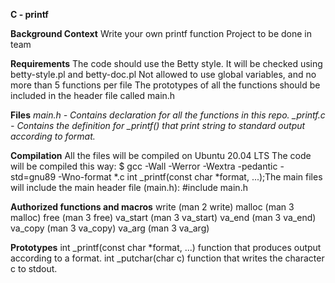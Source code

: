 **C - printf**

**Background Context**
Write your own printf function
Project to be done in team

**Requirements**
The code should use the Betty style. It will be checked using betty-style.pl and betty-doc.pl
Not allowed to use global variables, and no more than 5 functions per file
The prototypes of all the functions should be included in the header file called main.h

**Files**
*main.h - Contains declaration for all the functions in this repo.*
*_printf.c - Contains the definition for _printf() that print string to standard output according to format.*


**Compilation**
All the files will be compiled on Ubuntu 20.04 LTS
The code will be compiled this way:
$ gcc -Wall -Werror -Wextra -pedantic -std=gnu89 -Wno-format *.c
int _printf(const char *format, ...);The main files will include the main header file (main.h): #include main.h

**Authorized functions and macros**
write (man 2 write)
malloc (man 3 malloc)
free (man 3 free)
va_start (man 3 va_start)
va_end (man 3 va_end)
va_copy (man 3 va_copy)
va_arg (man 3 va_arg)

**Prototypes**
int _printf(const char *format, ...) 
function that produces output according to a format.
int _putchar(char c)
function that writes the character c to stdout.


